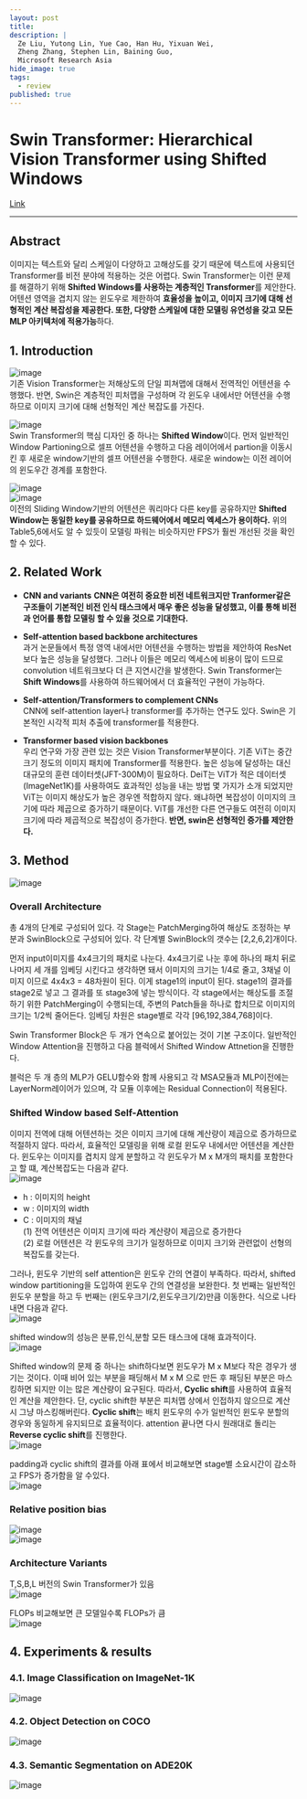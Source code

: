```yaml
---
layout: post
title: 
description: |
  Ze Liu, Yutong Lin, Yue Cao, Han Hu, Yixuan Wei, 
  Zheng Zhang, Stephen Lin, Baining Guo, 
  Microsoft Research Asia
hide_image: true
tags:
  - review
published: true
---
```


# Swin Transformer: Hierarchical Vision Transformer using Shifted Windows
[Link](https://arxiv.org/pdf/2103.14030.pdf)
* * *

## Abstract
이미지는 텍스트와 달리 스케일이 다양하고 고해상도를 갖기 때문에 텍스트에 사용되던 Transformer를 비전 분야에 적용하는 것은 어렵다.
Swin Transformer는 이런 문제를 해결하기 위해 **Shifted Windows를 사용하는 계층적인 Transformer**를 제안한다. 
어텐션 영역을 겹치지 않는 윈도우로 제한하여 **효율성을 높이고, 이미지 크기에 대해 선형적인 계산 복잡성을 제공한다. 
또한, 다양한 스케일에 대한 모델링 유연성을 갖고 모든 MLP 아키텍처에 적용가능**하다.   

## 1. Introduction
![image](https://user-images.githubusercontent.com/69246778/222346760-a1ad084e-5294-4eed-b023-1323fa27cc50.png)   
기존 Vision Transformer는 저해상도의 단일 피쳐맵에 대해서 전역적인 어텐션을 수행했다. 반면, Swin은 계층적인 피처맵을 구성하며
각 윈도우 내에서만 어텐션을 수행하므로 이미지 크기에 대해 선형적인 계산 복잡도를 가진다.   
   
      
![image](https://user-images.githubusercontent.com/69246778/222346677-c8d61b2a-dff7-4305-b071-6007ec72ae0c.png)   
Swin Transformer의 핵심 디자인 중 하나는 **Shifted Window**이다. 먼저 일반적인 Window Partioning으로 셀프 어텐션을 수행하고 
다음 레이어에서 partion을 이동시킨 후 새로운 window기반의 셀프 어텐션을 수행한다. 새로운 window는 이전 레이어의 윈도우간 경계를 
포함한다.   
   
   
![image](https://user-images.githubusercontent.com/69246778/222346075-ed7cbd4c-d8a6-4986-a5f9-7b3883d43fad.png)   
![image](https://user-images.githubusercontent.com/69246778/222346300-0c66af74-d872-4582-b3dd-2f3bf1913fe4.png)   
이전의 Sliding Window기반의 어텐션은 쿼리마다 다른 key를 공유하지만 **Shifted Window는 동일한 key를 공유하므로 하드웨어에서 
메모리 엑세스가 용이하다.** 위의 Table5,6에서도 알 수 있듯이 모델링 파워는 비슷하지만 FPS가 훨씬 개선된 것을 확인할 수 있다.   
   
   
## 2. Related Work
* **CNN and variants**
**CNN은 여전히 중요한 비전 네트워크지만 Tranformer같은 구조들이 기본적인 비전 인식 태스크에서 매우 좋은 성능을 달성했고, 
이를 통해 비전과 언어를 통합 모델링 할 수 있을 것으로 기대한다.**   
   
* **Self-attention based backbone architectures**   
과거 논문들에서 특정 영역 내에서만 어텐션을 수행하는 방법을 제안하여 ResNet보다 높은 성능을 달성했다. 그러나 이들은 메모리 
엑세스에 비용이 많이 드므로 convolution 네트워크보다 더 큰 지연시간을 발생한다. Swin Transformer는 **Shift Windows**를 사용하여
하드웨어에서 더 효율적인 구현이 가능하다.
   
* **Self-attention/Transformers to complement CNNs**      
CNN에 self-attention layer나 transformer를 추가하는 연구도 있다. Swin은 기본적인 시각적 피처 추출에 transformer를 적용한다. 
   
* **Transformer based vision backbones**   
우리 연구와 가장 관련 있는 것은 Vision Transformer부분이다. 기존 ViT는 중간 크기 정도의 이미지 패치에 Transformer를 적용한다. 
높은 성능에 달성하는 대신 대규모의 훈련 데이터셋(JFT-300M)이 필요하다. DeiT는 ViT가 적은 데이터셋(ImageNet1K)를 사용하여도 
효과적인 성능을 내는 방법 몇 가지가 소개 되었지만 ViT는 이미지 해상도가 높은 경우엔 적합하지 않다. 
왜냐하면 복잡성이 이미지의 크기에 따라 제곱으로 증가하기 때문이다. 
ViT를 개선한 다른 연구들도 여전히 이미지 크기에 따라 제곱적으로 복잡성이 증가한다. **반면, swin은 선형적인 증가를 제안한다.**

## 3. Method
![image](https://user-images.githubusercontent.com/69246778/222354587-694f47e5-1232-4ae3-8418-3127bf0f8ac1.png)   
### Overall Architecture
총 4개의 단계로 구성되어 있다. 각 Stage는 PatchMerging하여 해상도 조정하는 부분과 SwinBlock으로 구성되어 있다. 각 단계별
SwinBlock의 갯수는 [2,2,6,2]개이다.   
   
      
먼저 input이미지를 4x4크기의 패치로 나눈다. 4x4크기로 나눈 후에 하나의 패치 뒤로 나머지 세 개를 임베딩 시킨다고 생각하면 돼서 
이미지의 크기는 1/4로 줄고, 3채널 이미지 이므로 4x4x3 = 48차원이 된다. 이게 stage1의 input이 된다. stage1의 결과를 stage2로 넣고 
그 결과를 또 stage3에 넣는 방식이다. 각 stage에서는 해상도를 조절하기 위한 PatchMerging이 수행되는데, 주변의 Patch들을 하나로 
합치므로 이미지의 크기는 1/2씩 줄어든다. 임베딩 차원은 stage별로 각각 [96,192,384,768]이다.   
   
Swin Transformer Block은 두 개가 연속으로 붙어있는 것이 기본 구조이다. 일반적인 Window Attention을 진행하고 다음 블럭에서
Shifted Window Attnetion을 진행한다.   
   
블럭은 두 개 층의 MLP가 GELU함수와 함께 사용되고 각 MSA모듈과 MLP이전에는 LayerNorm레이어가 있으며, 각 모듈 이후에는 Residual
Connection이 적용된다.   
   
### Shifted Window based Self-Attention
이미지 전역에 대해 어텐션하는 것은 이미지 크기에 대해 계산량이 제곱으로 증가하므로 적절하지 않다. 
따라서, 효율적인 모델링을 위해 로컬 윈도우 내에서만 어텐션을 계산한다. 윈도우는 이미지를 겹치지 않게 분할하고 각 윈도우가 
M x M개의 패치를 포함한다고 할 떄, 계산복잡도는 다음과 같다.   
![image](https://user-images.githubusercontent.com/69246778/222366025-d7e713e1-b352-4ae2-933f-5191b4011d3e.png)   
* h : 이미지의 height
* w : 이미지의 width
* C : 이미지의 채널   
(1) 전역 어텐션은 이미지 크기에 따라 계산량이 제곱으로 증가한다   
(2) 로컬 어텐션은 각 윈도우의 크기가 일정하므로 이미지 크기와 관련없이 선형의 복잡도를 갖는다.     
   
그러나, 윈도우 기반의 self attention은 윈도우 간의 연결이 부족하다. 따라서, shifted window partitioning을 도입하여 
윈도우 간의 연결성을 보완한다. 첫 번째는 일반적인 윈도우 분할을 하고 두 번째는 (윈도우크기/2,윈도우크기/2)만큼 이동한다. 
식으로 나타내면 다음과 같다.   
![image](https://user-images.githubusercontent.com/69246778/222368971-558492b6-7c73-4592-bed9-b53f17e2f140.png)   
   
shifted window의 성능은 분류,인식,분할 모든 태스크에 대해 효과적이다.   
![image](https://user-images.githubusercontent.com/69246778/222369342-09c0457e-78f8-4af0-a2ee-a0bc11592dc1.png)   
   
Shifted window의 문제 중 하나는 shift하다보면 윈도우가 M x M보다 작은 경우가 생기는 것이다. 이때 비어 있는 부분을 패딩해서 
M x M 으로 만든 후 패딩된 부분은 마스킹하면 되지만 이는 많은 계산량이 요구된다. 따라서, **Cyclic shift**를 사용하여 
효율적인 계산을 제안한다. 단, cyclic shift한 부분은 피처맵 상에서 인접하지 않으므로 계산시 그냥 마스킹해버린다. 
**Cyclic shift**는 배치 윈도우의 수가 일반적인 윈도우 분할의 경우와 동일하게 유지되므로 효율적이다. 
attention 끝나면 다시 원래대로 돌리는 **Reverse cyclic shift**를 진행한다.   
![image](https://user-images.githubusercontent.com/69246778/222371159-a6e45968-b39c-4cb8-b5f1-58397584ac50.png)   
      
padding과 cyclic shift의 결과를 아래 표에서 비교해보면 stage별 소요시간이 감소하고 FPS가 증가함을 알 수있다.   
![image](https://user-images.githubusercontent.com/69246778/222373425-e024ae53-e8d4-43a0-9f01-cdda8d60f3ee.png)   
   
   
### Relative position bias
![image](https://user-images.githubusercontent.com/69246778/222389957-9c3b415b-c6fa-4ff8-a66b-a77328f1da7f.png)   
![image](https://user-images.githubusercontent.com/69246778/222390939-b781af9f-3486-4c61-a2d2-8f871823e856.png)   
   
### Architecture Variants
T,S,B,L 버전의 Swin Transformer가 있음   
![image](https://user-images.githubusercontent.com/69246778/222392519-b78d8a5f-6365-4b8b-a4cd-7a9f6048c850.png)   
   
  
FLOPs 비교해보면 큰 모델일수록 FLOPs가 큼   
![image](https://user-images.githubusercontent.com/69246778/222392726-4ef8ecd4-9f20-4a31-83da-862de719d931.png)   
   
## 4. Experiments & results
### 4.1. Image Classification on ImageNet-1K
![image](https://user-images.githubusercontent.com/69246778/222394193-24618034-cd4b-4a21-9cab-609932bfa59b.png)

### 4.2. Object Detection on COCO
![image](https://user-images.githubusercontent.com/69246778/222394263-b0edb013-0499-46ec-8b21-43ea4744d886.png)

### 4.3. Semantic Segmentation on ADE20K
![image](https://user-images.githubusercontent.com/69246778/222394378-5be62ecf-a605-4a6e-8ca2-6b0773d6d57c.png)
